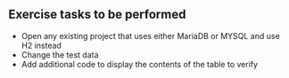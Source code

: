 ## Exercise tasks to be performed

- Open any existing project that uses either MariaDB or MYSQL and use H2 instead
- Change the test data
- Add additional code to display the contents of the table to verify